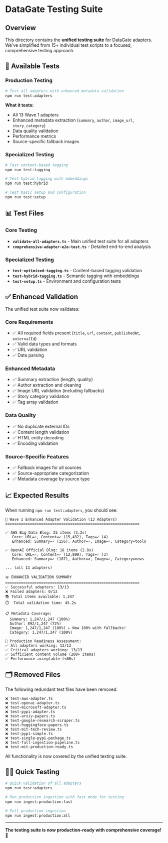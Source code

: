# DataGate Testing Suite

## Overview

This directory contains the **unified testing suite** for DataGate adapters. We've simplified from 15+ individual test scripts to a focused, comprehensive testing approach.

## 🧪 Available Tests

### Production Testing
```bash
# Test all adapters with enhanced metadata validation
npm run test:adapters
```

**What it tests:**
- All 13 Wave 1 adapters
- Enhanced metadata extraction (`summary`, `author`, `image_url`, `story_category`)
- Data quality validation
- Performance metrics
- Source-specific fallback images

### Specialized Testing
```bash
# Test content-based tagging
npm run test:tagging

# Test hybrid tagging with embeddings  
npm run test:hybrid

# Test basic setup and configuration
npm run test:setup
```

## 📊 Test Files

### Core Testing
- **`validate-all-adapters.ts`** - Main unified test suite for all adapters
- **`comprehensive-adapter-e2e-test.ts`** - Detailed end-to-end analysis

### Specialized Testing
- **`test-optimized-tagging.ts`** - Content-based tagging validation
- **`test-hybrid-tagging.ts`** - Semantic tagging with embeddings
- **`test-setup.ts`** - Environment and configuration tests

## ✅ Enhanced Validation

The unified test suite now validates:

### Core Requirements
- ✅ All required fields present (`title`, `url`, `content`, `publishedAt`, `externalId`)
- ✅ Valid data types and formats
- ✅ URL validation
- ✅ Date parsing

### Enhanced Metadata
- ✅ Summary extraction (length, quality)
- ✅ Author extraction and cleaning
- ✅ Image URL validation (including fallbacks)
- ✅ Story category validation
- ✅ Tag array validation

### Data Quality
- ✅ No duplicate external IDs
- ✅ Content length validation
- ✅ HTML entity decoding
- ✅ Encoding validation

### Source-Specific Features
- ✅ Fallback images for all sources
- ✅ Source-appropriate categorization
- ✅ Metadata coverage by source type

## 📈 Expected Results

When running `npm run test:adapters`, you should see:

```
🚀 Wave 1 Enhanced Adapter Validation (13 Adapters)
============================================================

✅ AWS Big Data Blog: 25 items (3.2s)
   Core: URL=✓, Content=✓ (15,432), Tags=✓ (4)
   Enhanced: Summary=✓ (156), Author=✓, Image=✓, Category=tools

✅ OpenAI Official Blog: 18 items (2.8s)
   Core: URL=✓, Content=✓ (12,890), Tags=✓ (3)
   Enhanced: Summary=✓ (187), Author=✗, Image=✓, Category=news

... (all 13 adapters)

📊 ENHANCED VALIDATION SUMMARY
============================================================
✅ Successful adapters: 13/13
❌ Failed adapters: 0/13
📚 Total items available: 1,247
⏱️  Total validation time: 45.2s

📋 Metadata Coverage:
  Summary: 1,247/1,247 (100%)
  Author: 892/1,247 (72%)  
  Image: 1,247/1,247 (100%) ← Now 100% with fallbacks!
  Category: 1,247/1,247 (100%)

🎯 Production Readiness Assessment:
✅ All adapters working: 13/13
✅ Critical adapters working: 13/13
✅ Sufficient content volume (200+ items)
✅ Performance acceptable (<60s)
```

## 🗂️ Removed Files

The following redundant test files have been removed:

```
❌ test-aws-adapter.ts
❌ test-openai-adapter.ts  
❌ test-microsoft-adapter.ts
❌ test-pypi-adapter.ts
❌ test-arxiv-papers.ts
❌ test-google-research-scraper.ts
❌ test-huggingface-papers.ts
❌ test-mit-tech-review.ts
❌ test-pypi-simple.ts
❌ test-single-pypi-package.ts
❌ test-full-ingestion-pipeline.ts
❌ test-mit-production-ready.ts
```

All functionality is now covered by the unified testing suite.

## 🏃‍♂️ Quick Testing

```bash
# Quick validation of all adapters
npm run test:adapters

# Run production ingestion with fast mode for testing
npm run ingest:production:fast

# Full production ingestion
npm run ingest:production:all
```

---

**The testing suite is now production-ready with comprehensive coverage! 🚀** 
